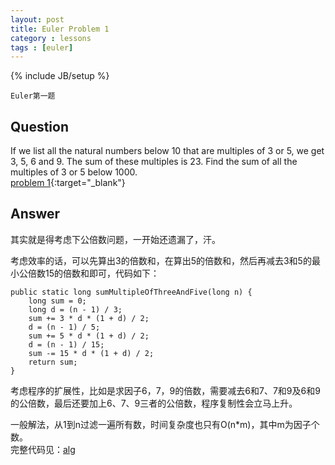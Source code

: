 ```yaml
---
layout: post
title: Euler Problem 1
category : lessons
tags : [euler]
---
```

{% include JB/setup %}

`Euler第一题`

## Question
If we list all the natural numbers below 10 that are multiples of 3 or 5, we get 3, 5, 6 and 9. The sum of these multiples is 23.
Find the sum of all the multiples of 3 or 5 below 1000.  
[problem 1](http://projecteuler.net/problem=1){:target="_blank"}

## Answer
其实就是得考虑下公倍数问题，一开始还遗漏了，汗。  

考虑效率的话，可以先算出3的倍数和，在算出5的倍数和，然后再减去3和5的最小公倍数15的倍数和即可，代码如下：

    public static long sumMultipleOfThreeAndFive(long n) {
    	long sum = 0;
    	long d = (n - 1) / 3;
    	sum += 3 * d * (1 + d) / 2;
    	d = (n - 1) / 5;
    	sum += 5 * d * (1 + d) / 2;
    	d = (n - 1) / 15;
    	sum -= 15 * d * (1 + d) / 2;
		return sum;
	}

考虑程序的扩展性，比如是求因子6，7，9的倍数，需要减去6和7、7和9及6和9的公倍数，最后还要加上6、7、9三者的公倍数，程序复制性会立马上升。

一般解法，从1到n过滤一遍所有数，时间复杂度也只有O(n\*m)，其中m为因子个数。  
完整代码见：[alg](https://github.com/gengmzh/alg/blob/master/src/main/java/com/github/gengmzh/euler/Problem1.java)

